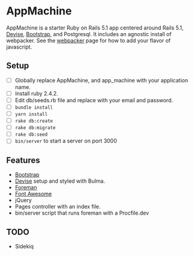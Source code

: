 # AppMachine

AppMachine is a starter Ruby on Rails 5.1 app centered around Rails 5.1,
[Devise](https://github.com/plataformatec/devise),
[Bootstrap](http://getbootstrap.com/), and Postgresql.
It includes an agnostic install of webpacker.
See the [webpacker](https://github.com/rails/webpacker) page for how to add your flavor of javascript.

## Setup

- [ ] Globally replace AppMachine, and app_machine with your application name.
- [ ] Install ruby 2.4.2.
- [ ] Edit db/seeds.rb file and replace with your email and password.
- [ ] `bundle install`
- [ ] `yarn install`
- [ ] `rake db:create`
- [ ] `rake db:migrate`
- [ ] `rake db:seed`
- [ ] `bin/server` to start a server on port 3000

## Features

* [Bootstrap](http://getbootstrap.com/)
* [Devise](https://github.com/plataformatec/devise) setup and styled with Bulma.
* [Foreman](https://github.com/ddollar/foreman)
* [Font Awesome](https://github.com/FortAwesome/font-awesome-sass)
* jQuery
* Pages controller with an index file.
* bin/server script that runs foreman with a Procfile.dev

## TODO

* Sidekiq
